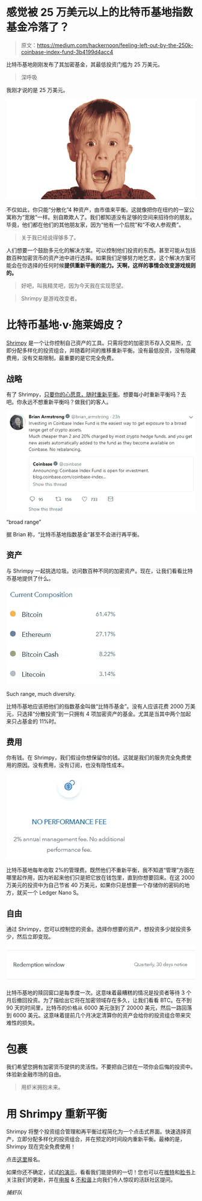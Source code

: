 # 感觉被 25 万美元以上的比特币基地指数基金冷落了？

> 原文：<https://medium.com/hackernoon/feeling-left-out-by-the-250k-coinbase-index-fund-3b4199d4acc4>

比特币基地刚刚发布了其加密基金，其最低投资门槛为 25 万美元。

> 深呼吸

我刚才说的是 25 万美元。

![](img/0c8545cfe3c9ea91402913d3098172fd.png)

不仅如此，你只能“分散化”4 种资产，由市值来平衡。这就像把你在纽约的一室公寓称为“宽敞”一样。别自欺欺人了。我们都知道没有足够的空间来招待你的朋友。毕竟，他们都在他们的其他朋友家，因为“他有一个后院”和“不收人参观费”。

> 关于我已经说得够多了。

人们想要一个鼓励多元化的解决方案。可以控制他们投资的东西。甚至可能从包括数百种加密货币的资产池中进行选择。如果我们足够努力地乞求，这个解决方案可能会在你选择的任何时候**提供重新平衡的能力。天啊，这样的事情会改变游戏规则的。**

> 好吧，叫我精灵吧，因为今天我在实现愿望。

> Shrimpy 是游戏改变者。

# 比特币基地·v·施莱姆皮？

[Shrimpy](https://www.shrimpy.io) 是一个让你控制自己资产的工具。只需将您的加密货币存入交易所，立即分配多样化的投资组合，并随着时间的推移重新平衡。没有最低投资，没有隐藏费用，没有交易限制，最重要的是它完全免费。

## 战略

有了 Shrimpy，[只要你的心愿意，随时重新平衡](https://hackernoon.com/portfolio-rebalancing-for-cryptocurrency-7a129a968ff4)。想要每小时重新平衡吗？去吧。你永远不想重新平衡吗？做我们的客人。

![](img/f135af1bf0d38229fccd7da4044f7afd.png)

“broad range”

据 Brian 称，“比特币基地指数基金”甚至不会进行再平衡。

## 资产

与 Shrimpy 一起挑选垃圾。访问数百种不同的加密资产。现在，让我们看看比特币基地提供了什么。

![](img/fcf4f52437be530916220e6dd1618776.png)

Such range, much diversity.

比特币基地应该把他们的指数基金叫做“比特币基金”。没有人应该花费 2000 万美元，只选择“分散投资”到一只拥有 4 项加密资产的基金。尤其是当其中两个加起来只占基金的 11%时。

## 费用

你有钱。在 Shrimpy，我们假设你想保留你的钱。这就是我们的服务完全免费使用的原因。没有费用，没有订阅，也没有隐性成本。

![](img/32b334831358090c83f68ecec8e0eae8.png)

比特币基地每年收取 2%的管理费。既然他们不重新平衡，我不知道“管理”方面在哪里起作用，因为听起来他们只是把它放在钱包里，直到你想要回来。在这 2000 万美元的投资中为自己节省 40 万美元，如果你只是想要一个存储你的密码的地方，就买一个 Ledger Nano S。

## 自由

通过 Shrimpy，您可以控制您的资金。选择你想要的资产，想投资多少就投资多少，然后立即变现。

![](img/a2710fd5a8129a46adf9bf9a752f6776.png)

比特币基地的赎回窗口是每季度一次。这意味着最糟糕的情况是投资者等待 3 个月后撤回投资。为了描绘出它将在加密领域存在多久，让我们看看 BTC。在不到 90 天的时间里，比特币的价格从 6000 美元涨到了 20000 美元，然后一路回落到 6000 美元。这意味着提前几个月决定清算你的资产会给你的投资组合带来灾难性的损失。

# 包裹

我们希望您拥有加密货币提供的灵活性。不要把自己锁在一项你会后悔的投资中。体验新金融市场的自由。

> 用虾米拥抱未来。

# 用 Shrimpy 重新平衡

Shrimpy 将整个投资组合管理和再平衡过程简化为一个点击式界面。快速选择资产，立即分配多样化的投资组合，并在预定的时间段内重新平衡。最棒的是，Shrimpy 现在完全免费使用！

点击[这里](https://www.shrimpy.io/)报名。

如果你还不确定，试试[的演示](http://www.shrimpy.io/demo)，看看我们能提供的一切！您也可以在[推特](https://twitter.com/ShrimpyApp)和[脸书](https://www.facebook.com/ShrimpyApp)上关注我们的更新，并在[电报](https://t.me/ShrimpyGroup) & [不和谐](https://discord.gg/gXyy95y)上向我们令人惊叹的活跃社区提问。

*捕虾队*